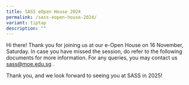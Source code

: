 ```yaml
---
title: SASS eOpen House 2024
permalink: /sass-eopen-house-2024/
variant: tiptap
description: ""
---
```

<p>Hi there! Thank you for joining us at our e-Open House on 16 November,
Saturday. In case you have missed the session, do refer to the following
documents for more information. For any queries, you may contact us <a href="mailto:sass@moe.edu.sg" rel="noopener noreferrer nofollow" target="_blank">sass@moe.edu.sg</a> .</p>
<p></p>
<p></p>
<p>Thank you, and we look forward to seeing you at SASS in 2025!</p>